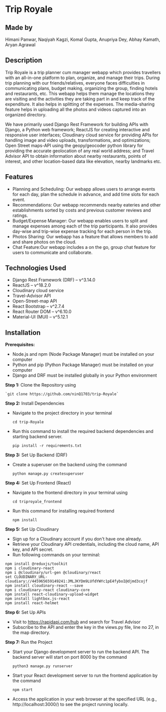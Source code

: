 # **Trip Royale** 
## Made by
Himani Panwar, Naqiyah Kagzi, Komal Gupta, Anupriya Dey, Abhay Kamath, Aryan Agrawal

## Description
Trip Royale is a trip planner cum manager webapp which provides travellers with an all-in-one platform to plan, organize, and manage their trips. During trip planning with our friends/relatives, everyone faces difficulties in communicating plans, budget making, organizing the group, finding hotels and restaurants, etc. This webapp helps them manage the locations they are visiting and the activities they are taking part in and keep track of the expenditure. It also helps in splitting of the expenses. The media-sharing feature helps in uploading all the photos and videos captured into an organized directory.

We have primarily used Django Rest Framework for building APIs with Django, a Python web framework; ReactJS for creating interactive and responsive user interfaces; Cloudinary cloud service for providing APIs for handling image and video uploads, transformations, and optimizations; Open Street maps-API using the geopy/geocoder python library for providing the accurate geolocation of any real world address; and Travel Advisor API to obtain information about nearby restaurants, points of interest, and other location-based data like elevation, nearby landmarks etc.

## Features
-	Planning and Scheduling: Our webapp allows users to arrange events for each day, plan the schedule in advance, and add time slots for each event.
-	Recommendations: Our webapp recommends nearby eateries and other establishments sorted by costs and previous customer reviews and ratings.
-	Budget/Expense Manager: Our webapp enables users to split and manage expenses among each of the trip participants. It also provides day-wise and trip-wise expense tracking for each person in the trip.
-	Photos Sharing: Our webapp has a feature that allows members to add and share photos on the cloud.
-	Chat Feature:Our webapp includes a on the go, group chat feature for users to communicate and collaborate.

## Technologies Used
-	Django Rest Framework (DRF) – v^3.14.0
-	ReactJS – v^18.2.0
-	Cloudinary cloud service
-	Travel-Advisor API 
-	Open-Street-map API
-	React Bootstrap – v^2.7.4
-	React Router DOM – v^6.10.0
-	Material-UI (MUI) – v^5.12.1

## Installation
**Prerequisites:**
-	Node.js and npm (Node Package Manager) must be installed on your computer
-	Python and pip (Python Package Manager) must be installed on your computer
-	Django and DRF must be installed globally in your Python environment

**Step 1:** Clone the Repository using

    `git clone https://github.com/ninQ1703/trip-Royale`

**Step 2:** Install Dependencies
-	Navigate to the project directory in your terminal 
    
    `cd trip-Royale`
-	Run this command to install the required backend dependencies and starting backend server.
   
    `pip install -r requirements.txt`

**Step 3:** Set Up Backend (DRF)
- Create a superuser on the backend using the command 
  
    `python manage.py createsuperuser`
    
**Step 4:** Set Up Frontend (React)
-	Navigate to the frontend directory in your terminal using 

    `cd triproyale_frontend`
-	Run this command for installing required frontend 

    `npm install`
    
**Step 5:** Set Up Cloudinary
-	Sign up for a Cloudinary account if you don't have one already.
-	Retrieve your Cloudinary API credentials, including the cloud name, API key, and API secret.
-	Run following commands on your terminal:
```
npm install @reduxjs/toolkit
npm i cloudinary-react
npm i @cloudinary/url-gen @cloudinary/react
set CLOUDINARY_URL-cloudiary://445965659149241:JMLJKYDm9LUfdYWYc1pE4fyboI@djmd3cojf
npm install cloudinary-react --save
npm i cloudinary-react cloudinary-core
npm install react-cloudinary-upload-widget
npm install lightbox.js-react 
npm install react-helmet
```

**Step 6:** Set Up APIs
-	Visit to https://rapidapi.com/hub and search for Travel Advisor
-	Subscribe to the API and enter the key in the views.py file, line no 27, in the map directory.

**Step 7:** Run the Project
-	Start your Django development server to run the backend API. The backend server will start on port 8000 by the command
    
    `python3 manage.py runserver`
-	Start your React development server to run the frontend application by the command 
    
    `npm start`
-	Access the application in your web browser at the specified URL (e.g., http://localhost:3000/) to see the project running locally. 



